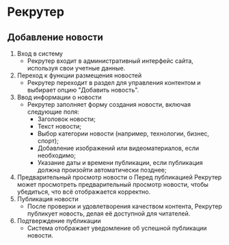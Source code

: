 # Рекрутер

## Добавление новости
1. Вход в систему
   - Рекрутер входит в административный интерфейс сайта, используя свои учетные данные.
2. Переход к функции размещения новостей
   - Рекрутер переходит в раздел для управления контентом и выбирает опцию "Добавить новость".
3. Ввод информации о новости
   - Рекрутер заполняет форму создания новости, включая следующие поля:
     - Заголовок новости;
     - Текст новости; 
     - Выбор категории новости (например, технологии, бизнес, спорт);
     - Добавление изображений или видеоматериалов, если необходимо;
     - Указание даты и времени публикации, если публикация должна произойти автоматически позднее;
4. Предварительный просмотр новости
   o Перед публикацией Рекрутер может просмотреть предварительный просмотр новости, чтобы убедиться, что всё отображается корректно.
5. Публикация новости
   - После проверки и удовлетворения качеством контента, Рекрутер публикует новость, делая её доступной для читателей.
6. Подтверждение публикации
   - Система отображает уведомление об успешной публикации новости.